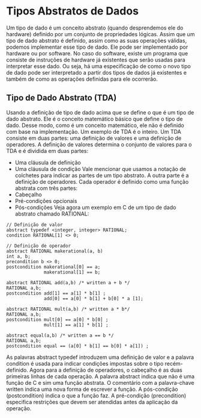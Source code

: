 # Tipos Abstratos de Dados
Um tipo de dado é um conceito abstrato (quando desprendemos ele do hardware) definido por um conjunto de propriedades lógicas. Assim que um tipo de dado abstrato é definido, assim como as suas operações válidas, podemos implementar esse tipo de dado. 
Ele pode ser implementado por hardware ou por software. No caso do software, existe um programa que consiste de instruções de hardware já existentes que serão usadas para interpretar esse dado. Ou seja, há uma especificação de como o novo tipo de dado pode ser interpretado a partir dos tipos de dados já existentes e também de como as operações definidas para ele ocorrerão.
## Tipo de Dado Abstrato (TDA)
Usando a definição de tipo de dado acima que se define o que é um tipo de dado abstrato. Ele é o conceito matemático básico que define o tipo de dado. Desse modo, como é um conceito matemático, ele não é definido com base na implementação. Um exemplo de TDA é o inteiro.
Um TDA consiste em duas partes: uma definição de valores e uma definição de operadores. A definição de valores determina o conjunto de valores para o TDA e é dividida em duas partes:
- Uma cláusula de definição
- Uma cláusula de condição
Vale mencionar que usamos a notação de colchetes para indicar as partes de um tipo abstrato.
A outra parte é a definição de operadores. Cada operador é definido como uma função abstrata com três partes:
- Cabeçalho
- Pré-condições opcionais
- Pós-condições
Veja agora um exemplo em C de um tipo de dado abstrato chamado RATIONAL:
```
// Definição de valor
abstract typedef <integer, integer> RATIONAL;
condition RATIONAL[1] <> 0;

// Definição de operador
abstract RATIONAL makerational(a, b)
int a, b;
precondition b <> 0;
postcondition makerational[0] == a;
			  makerational[1] == b;

abstract RATIONAL add(a,b) /* written a + b */
RATIONAL a,b;
postcondition add[1] == a[1] * b[1] ;
              add[0] == a[0] * b[1] + b[0] * a [1];
              
abstract RATIONAL mult(a,b) /* written a * b*/
RATIONAL a,b;
postcondition mult[0] == a[0] * b[0] ;
              mult[1] == a[1] * b[1] ;
              
abstract equal(a,b) /* written a == b */
RATIONAL a,b;
postcondition equal == (a[0] * b[1] == b[0] * a[1]) ;
```
As palavras abstract typedef introduzem uma definição de valor e a palavra condition é usada para indicar condições impostas sobre o tipo recém-definido.
Agora para a definição de operadores, o cabeçalho é as duas primeiras linhas de cada operação. A palavra abstract indica que não é uma função de C e sim uma função abstrata. O comentário com a palavra-chave written indica uma nova forma de escrever a função. A pós-condição (postcondition) indica o que a função faz.
A pré-condição (precondition) especifica restrições que devem ser atendidas antes da aplicação da operação.